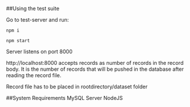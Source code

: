 ##Using the test suite

Go to test-server and run:
```
npm i
```

```
npm start
```

Server listens on port 8000

http://localhost:8000 accepts records as number of records in the record body. It is the number of records that will be pushed in the database after reading the record file.


Record file has to be placed in rootdirectory/dataset folder

##System Requirements
MySQL Server
NodeJS

